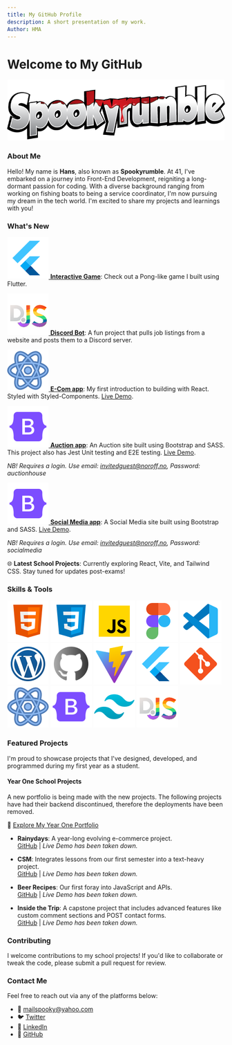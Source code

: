 ```yaml
---
title: My GitHub Profile
description: A short presentation of my work.
Author: HMA
---
```


# Welcome to My GitHub

![Spookyrumble Text Logo](images/Spookyrumble_text.png)

### About Me

Hello! My name is **Hans**, also known as **Spookyrumble**. At 41, I've embarked on a journey into Front-End Development, reigniting a long-dormant passion for coding. With a diverse background ranging from working on fishing boats to being a service coordinator, I'm now pursuing my dream in the tech world. I'm excited to share my projects and learnings with you!

### What's New

[![Flutter](/images/icons8-flutter.svg) **Interactive Game**](https://github.com/Spookyrumble/Flutter-game): Check out a Pong-like game I built using Flutter.

[![Discord.JS](/images/icons8-discord-js.svg) **Discord Bot**](https://github.com/Spookyrumble/AdLing): A fun project that pulls job listings from a website and posts them to a Discord server.

[![React](/images/icons8-react-js.svg) **E-Com app**](https://github.com/Spookyrumble/React-eCom): My first introduction to building with React. Styled with Styled-Components.
[Live Demo](https://areactecom.netlify.app/).

[![Bootstrap](/images/icons8-bootstrap-logo.svg) **Auction app**](https://github.com/Spookyrumble/Auction): An Auction site built using Bootstrap and SASS. This project also has Jest Unit testing and E2E testing.
[Live Demo](https://areactecom.netlify.app/).

_NB! Requires a login. Use email: invitedguest@noroff.no, Password: auctionhouse_

[![Bootstrap](/images/icons8-bootstrap-logo.svg) **Social Media app**](https://github.com/Spookyrumble/css-frameworks-ca): A Social Media site built using Bootstrap and SASS.
[Live Demo](https://css-framework-js2.netlify.app/).

_NB! Requires a login. Use email: invitedguest@noroff.no, Password: socialmedia_

🌐 **Latest School Projects**: Currently exploring React, Vite, and Tailwind CSS. Stay tuned for updates post-exams!

### Skills & Tools

![HTML](/images/icons8-html.svg)
![CSS](/images/icons8-css.svg)
![JavaScript](/images/icons8-javascript.svg)
![Figma](/images/icons8-figma.svg)
![VS Code](/images/icons8-visual-studio-code-2019.svg)
![WordPress](/images/icons8-wordpress.svg)
![GitHub](/images/icons8-github.svg)
![Vite](/images/icons8-vite-logo.svg)
![Flutter](/images/icons8-flutter.svg)
![Git](/images/icons8-git-logo.svg)
![React](/images/icons8-react-js.svg)
![Bootstrap](/images/icons8-bootstrap-logo.svg)
![Tailwind CSS](/images/icons8-tailwind-css.svg)
![Discord.JS](/images/icons8-discord-js.svg)

### Featured Projects

I'm proud to showcase projects that I've designed, developed, and programmed during my first year as a student.

#### Year One School Projects

A new portfolio is being made with the new projects.
The following projects have had their backend discontinued, therefore the deployments have been removed.

🔗 [Explore My Year One Portfolio](https://spookyrumble-portfolio.netlify.app)

- **Rainydays**: A year-long evolving e-commerce project.  
  [GitHub](https://github.com/HMAsp/HTML-CSS_CA_HMA_2022) | _Live Demo has been taken down._
- **CSM**: Integrates lessons from our first semester into a text-heavy project.  
  [GitHub](https://github.com/HMAsp/2022-12-16_semester_project1_HMAsp) | _Live Demo has been taken down._
- **Beer Recipes**: Our first foray into JavaScript and APIs.  
  [GitHub](https://github.com/HMAsp/hma_js1_ca) | _Live Demo has been taken down._

- **Inside the Trip**: A capstone project that includes advanced features like custom comment sections and POST contact forms.  
  [GitHub](https://github.com/Noroff-FEU-Assignments/project-exam-1-HMAsp) | _Live Demo has been taken down._

### Contributing

I welcome contributions to my school projects! If you'd like to collaborate or tweak the code, please submit a pull request for review.

### Contact Me

Feel free to reach out via any of the platforms below:

- 📧 mailspooky@yahoo.com
- 🐦 [Twitter](https://twitter.com/HansMarAnd)
- 🔗 [LinkedIn](https://www.linkedin.com/in/hma1982/)
- 🐙 [GitHub](https://github.com/HMAsp)
